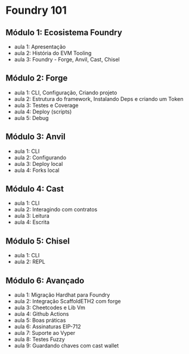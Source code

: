 # Foundry 101

## Módulo 1: Ecosistema Foundry

- aula 1: Apresentação
- aula 2: História do EVM Tooling
- aula 3: Foundry - Forge, Anvil, Cast, Chisel

## Módulo 2: Forge

- aula 1: CLI, Configuração, Criando projeto
- aula 2: Estrutura do framework, Instalando Deps e criando um Token
- aula 3: Testes e Coverage
- aula 4: Deploy (scripts)
- aula 5: Debug

## Módulo 3: Anvil

- aula 1: CLI
- aula 2: Configurando
- aula 3: Deploy local
- aula 4: Forks local

## Módulo 4: Cast

- aula 1: CLI
- aula 2: Interagindo com contratos
- aula 3: Leitura
- aula 4: Escrita

## Módulo 5: Chisel

- aula 1: CLI
- aula 2: REPL

## Módulo 6: Avançado

- aula 1: Migração Hardhat para Foundry
- aula 2: Integração ScaffoldETH2 com forge
- aula 3: Cheetcodes e Lib Vm
- aula 4: Github Actions
- aula 5: Boas práticas
- aula 6: Assinaturas EIP-712
- aula 7: Suporte ao Vyper
- aula 8: Testes Fuzzy
- aula 9: Guardando chaves com cast wallet
